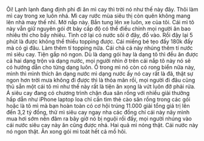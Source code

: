 Ôi! Lạnh lạnh đang định phi đi ăn mì cay thì trời nó như thế này đây. Thôi làm mì cay trong xe luôn nhá. Mì cay rước mùa siêu thị còn quên không mang lên nhà may thế nhỉ. Mở nắp này. Bắn tung lên xe luôn, xe của tôi. Cái mì tô này vẫn giữ nguyên gói ớt bảy cấp độ có thể điều chỉnh mọi người ăn bao nhiêu thì cho bấy nhiêu. Tình cờ lại có nước sôi ở đây, đổ vào. Rồi đậy lại 5 phút là được không thể thiếu topping được. Cái miếng bé tẹo đấy 180k đấy mà có gì đâu. Làm thêm tí topping nữa. Cái chả cá này nhúng thêm tí nước mì siêu cay. Tiện gắp nó ngon. Dù là dạng gói hay là dạng tô thì đều ăn được cả hai dạng trộn và dạng nước, mọi người nhìn ở trên cái nắp tô này nó sẽ có hướng dẫn cho từng dạng luôn. Ồ trong mì nó còn có rong biển nữa này, mình thì mình thích ăn dạng nước mì dạng nước ấy nó cay rất là đã, thật sự ngon hơn trời mưa không đi được thì là thỏa mãn rồi, mọi người đi đâu cũng thủ sẵn một cái tô mì như thế này rất là tiện ăn xong là vứt luôn đỡ phải rửa. Á siêu cay đang có chương trình chặn đua săn rồng với nhiều giải thưởng hấp dẫn như iPhone laptop loa chỉ cần tìm thẻ cào săn rồng trong các gói hoặc là tô mì mà bạn hoàn toàn có cơ hội trúng 11.000 giải tổng giá trị lên đến 3,2 tỷ đồng, thử mì siêu cay ngay nha các đồng chí cái này nãy mình mua hơi sớm nên đâm ra bây giờ nó bị nguội rồi đấy, mọi người nhúng vào cái nước siêu cay này ăn cũng được nhá. Hai quả mì nóng thật. Cái nước này nó ngon thật. Ăn xong gói mì toát hết cả mồ hôi.